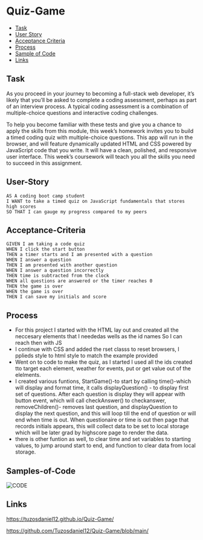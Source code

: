 # Quiz-Game
* [Task](#Task)
* [User Story](#User-Story)
* [Acceptance Criteria](#Acceptance-Criteria)
* [Process](#Process)
* [Sample of Code](#Sample-of-Code)
* [Links](#Links)

## Task

As you proceed in your journey to becoming a full-stack web developer, it’s likely that you’ll be asked to complete a coding assessment, perhaps as part of an interview process. A typical coding assessment is a combination of multiple-choice questions and interactive coding challenges. 

To help you become familiar with these tests and give you a chance to apply the skills from this module, this week’s homework invites you to build a timed coding quiz with multiple-choice questions. This app will run in the browser, and will feature dynamically updated HTML and CSS powered by JavaScript code that you write. It will have a clean, polished, and responsive user interface. This week’s coursework will teach you all the skills you need to succeed in this assignment.


## User-Story

```
AS A coding boot camp student
I WANT to take a timed quiz on JavaScript fundamentals that stores high scores
SO THAT I can gauge my progress compared to my peers
```


## Acceptance-Criteria

```
GIVEN I am taking a code quiz
WHEN I click the start button
THEN a timer starts and I am presented with a question
WHEN I answer a question
THEN I am presented with another question
WHEN I answer a question incorrectly
THEN time is subtracted from the clock
WHEN all questions are answered or the timer reaches 0
THEN the game is over
WHEN the game is over
THEN I can save my initials and score
```


## Process
* For this project I started with the HTML lay out and created all the neccesary elements that I neededas wells as the id names So I can reach then with JS 
* I continue with CSS and added the rset classs to reset browsers, I pplieds style to html style to match the example provided
* Went on to code to make the quiz, as I started  I used all the ids created tto target each element, weather for events, put or get value out of the elelments.
* I created  various funtions, StartGame()-to start by calling time()-which will display and format time, it calls displayQuestion() - to display first set of questions. After each question is display they will appear with button event, which will call checkAnswer() to checkanswer, removeChildren()- removes last question, and displayQuestion to display the next question, and this will loop till the end of question or will end when time is out. When questionaire or time is out then page that records initials appears, this will collect data to be set to local storage which will be later grad by highscore page to render the data.
* there is other funtion as well, to clear time and set variables to starting values, to jump around start to end, and function to clear data from local storage.  


## Samples-of-Code
![CODE](https://github.com/Tuzosdaniel12/PasswordGenerator/blob/main/Assets/images/code-01.png)

## Links
https://tuzosdaniel12.github.io/Quiz-Game/

https://github.com/Tuzosdaniel12/Quiz-Game/blob/main/

